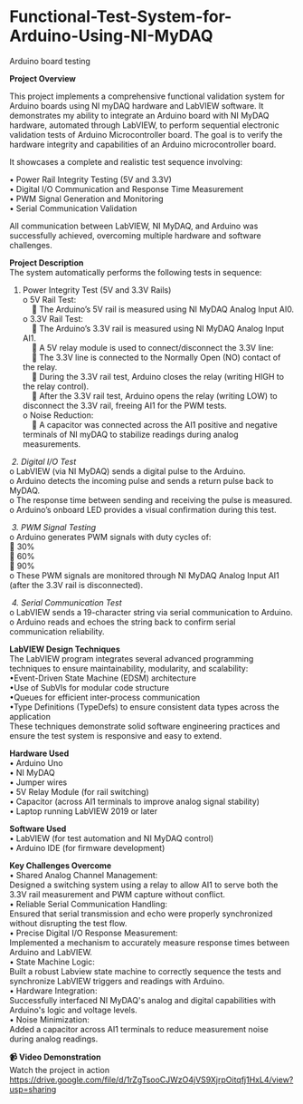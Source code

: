 # Functional-Test-System-for-Arduino-Using-NI-MyDAQ  
Arduino board testing  

**Project Overview**  

This project implements a comprehensive functional validation system for Arduino boards using NI myDAQ hardware and LabVIEW software. It demonstrates my ability to integrate an Arduino board with NI MyDAQ hardware, automated through LabVIEW, to perform sequential electronic validation tests of Arduino Microcontroller board. The goal is to verify the hardware integrity and capabilities of an Arduino microcontroller board.

It showcases a complete and realistic test sequence involving:  

•	Power Rail Integrity Testing (5V and 3.3V)  
•	Digital I/O Communication and Response Time Measurement  
•	PWM Signal Generation and Monitoring  
•	Serial Communication Validation  

All communication between LabVIEW, NI MyDAQ, and Arduino was successfully achieved, overcoming multiple hardware and software challenges.  

**Project Description**  
The system automatically performs the following tests in sequence:  

1.	Power Integrity Test (5V and 3.3V Rails)  
  o	5V Rail Test:  
    &nbsp;&nbsp;&nbsp;&nbsp;	The Arduino’s 5V rail is measured using NI MyDAQ Analog Input AI0.  
  o	3.3V Rail Test:  
    &nbsp;&nbsp;&nbsp;&nbsp;	The Arduino’s 3.3V rail is measured using NI MyDAQ Analog Input AI1.  
    &nbsp;&nbsp;&nbsp;&nbsp;	A 5V relay module is used to connect/disconnect the 3.3V line:  
    &nbsp;&nbsp;&nbsp;&nbsp;	The 3.3V line is connected to the Normally Open (NO) contact of the relay.  
    &nbsp;&nbsp;&nbsp;&nbsp;	During the 3.3V rail test, Arduino closes the relay (writing HIGH to the relay control).  
    &nbsp;&nbsp;&nbsp;&nbsp;	After the 3.3V rail test, Arduino opens the relay (writing LOW) to disconnect the 3.3V rail, freeing AI1 for the PWM tests.  
o	Noise Reduction:  
  &nbsp;&nbsp;&nbsp;&nbsp;	A capacitor was connected across the AI1 positive and negative terminals of NI myDAQ to stabilize readings during analog measurements.  

  &nbsp;*2.	Digital I/O Test*  
  o	LabVIEW (via NI MyDAQ) sends a digital pulse to the Arduino.  
  o	Arduino detects the incoming pulse and sends a return pulse back to MyDAQ.  
  o	The response time between sending and receiving the pulse is measured.  
  o	Arduino’s onboard LED provides a visual confirmation during this test.  

  &nbsp;*3. PWM Signal Testing*  
  o	Arduino generates PWM signals with duty cycles of:  
    	30%  
    	60%  
    	90%  
  o	These PWM signals are monitored through NI MyDAQ Analog Input AI1 (after the 3.3V rail is disconnected).  

  &nbsp;*4.	Serial Communication Test*  
  o	LabVIEW sends a 19-character string via serial communication to Arduino.  
  o	Arduino reads and echoes the string back to confirm serial communication reliability.  


**LabVIEW Design Techniques**  
The LabVIEW program integrates several advanced programming techniques to ensure maintainability, modularity, and scalability:  
•Event-Driven State Machine (EDSM) architecture  
•Use of SubVIs for modular code structure  
•Queues for efficient inter-process communication  
•Type Definitions (TypeDefs) to ensure consistent data types across the application  
These techniques demonstrate solid software engineering practices and ensure the test system is responsive and easy to extend.  

**Hardware Used**  
  •	Arduino Uno  
  •	NI MyDAQ  
  •	Jumper wires  
  •	5V Relay Module (for rail switching)  
  •	Capacitor (across AI1 terminals to improve analog signal stability)  
  •	Laptop running LabVIEW 2019 or later  
  
**Software Used**  
•	LabVIEW (for test automation and NI MyDAQ control)  
•	Arduino IDE (for firmware development)  

**Key Challenges Overcome**  
  •	Shared Analog Channel Management:  
  Designed a switching system using a relay to allow AI1 to serve both the 3.3V rail measurement and PWM capture without conflict.  
  •	Reliable Serial Communication Handling:  
  Ensured that serial transmission and echo were properly synchronized without disrupting the test flow.  
  •	Precise Digital I/O Response Measurement:  
  Implemented a mechanism to accurately measure response times between Arduino and LabVIEW.  
  •	State Machine Logic:  
  Built a robust Labview state machine to correctly sequence the tests and synchronize LabVIEW triggers and readings with Arduino.  
  •	Hardware Integration:  
  Successfully interfaced NI MyDAQ's analog and digital capabilities with Arduino's logic and voltage levels.  
  •	Noise Minimization:  
  Added a capacitor across AI1 terminals to reduce measurement noise during analog readings.  

**📹 Video Demonstration**  
Watch the project in action  
https://drive.google.com/file/d/1rZgTsooCJWzO4jVS9XjrpOitqfj1HxL4/view?usp=sharing  

